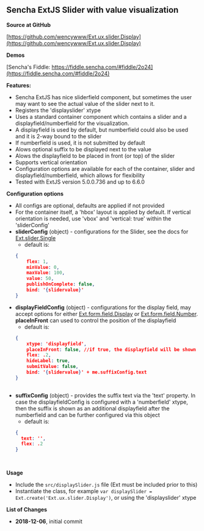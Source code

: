 
Sencha ExtJS Slider with value visualization
-------------------------------------


**Source at GitHub**

[https://github.com/wencywww/Ext.ux.slider.Display](https://github.com/wencywww/Ext.ux.slider.Display)



**Demos**

[Sencha's Fiddle: https://fiddle.sencha.com/#fiddle/2o24](https://fiddle.sencha.com/#fiddle/2o24)




**Features:**

  * Sencha ExtJS has nice sliderfield component, but sometimes the user may want to see the actual value of the slider next to it. 
  * Registers the 'displayslider' xtype
  * Uses a standard container component which contains a slider and a displayfield/numberfield for the visualization.
  * A displayfield is used by default, but numberfield could also be used and it is 2-way bound to the slider
  * If numberfield is used, it is not submitted by default
  * Alows optional suffix to be displayed next to the value
  * Alows the displayfield to be placed in front (or top) of the slider
  * Supports vertical orientation
  * Configuration options are available for each of the container, slider and displayfield/numberfield, which allows for flexibility  
  * Tested with ExtJS version 5.0.0.736 and up to 6.6.0 


**Configuration options**

  * All configs are optional, defaults are applied if not provided
  * For the container itself, a 'hbox' layout is applied by default. If vertical orientation is needed, use 'vbox' and 'vertical: true' within the 'sliderConfig'
  * **sliderConfig** (object) - configurations for the Slider, see the docs for 
  [Ext.slider.Single](https://docs.sencha.com/extjs/6.2.0/classic/Ext.slider.Single.html)
    * default is: 
    ```json
    {
        flex: 1,
        minValue: 0,
        maxValue: 100,
        value: 50,
        publishOnComplete: false,
        bind: '{slidervalue}'
    }
    
  * **displayFieldConfig** (object) - configurations for the display field, may accept options for either 
  [Ext.form.field.Display](https://docs.sencha.com/extjs/6.2.0/classic/Ext.form.field.Display.html) or 
  [Ext.form.field.Number](https://docs.sencha.com/extjs/6.2.0/classic/Ext.form.field.Number.html). 
  **placeInFront** can used to control the position of the displayfield
    * default is: 
    ```json
    {
        xtype: 'displayfield',
        placeInFront: false, //if true, the displayfield will be shown before/on top of the slider
        flex: .2,
        hideLabel: true,
        submitValue: false,
        bind: '{slidervalue}' + me.suffixConfig.text
    }
      
  * **suffixConfig** (object) - provides the suffix text via the 'text' property. In case the displayfieldConfig 
  is configured with a 'numberfield' xtype, then the suffix is shown as an additional displayfield after the numberfield 
  and can be further configured via this object 
      * default is: 
    ```json
    {
      text: '', 
      flex: .2
    }
  
  
**Usage**

  * Include the `src/displaySlider.js` file (Ext must be included prior to this)
  * Instantiate the class, for example `var displaySlider = Ext.create('Ext.ux.slider.Display')`, or using the 'displayslider' xtype
  

**List of Changes**

  * **2018-12-06**, initial commit
